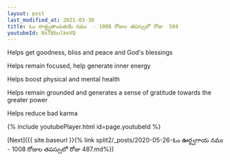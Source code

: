 ```yaml
---
layout: post
last_modified_at: 2021-03-30
title: ఓం సాత్త్వతాంపతయే నమః  - 1008 రోజుల తపస్సులో రోజు  504
youtubeId: NsTBbulkeVQ
---
```

 
 
Helps get goodness, bliss and peace and God's blessings
 
Helps remain focused, help generate inner energy 
 
Helps boost physical and mental health 
 
Helps remain grounded and generates a sense of gratitude towards the greater power 
 
Helps reduce bad karma
 
 
 
 


{% include youtubePlayer.html id=page.youtubeId %}
 
[Next]({{ site.baseurl }}{% link  split2/_posts/2020-05-26-ఓం ఊర్ధ్వగాయ నమః  - 1008 రోజుల తపస్సులో రోజు  487.md%})
 
